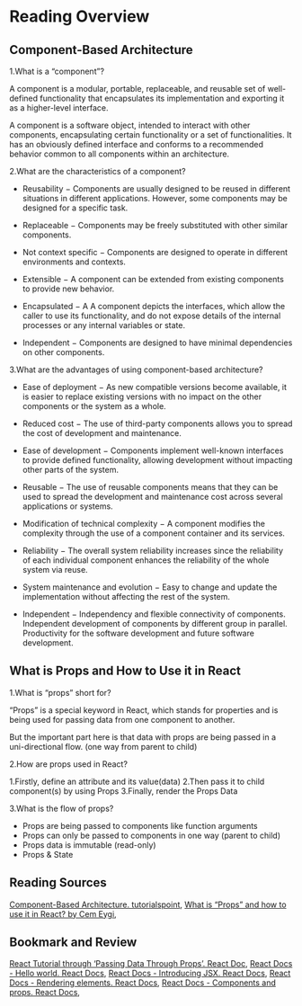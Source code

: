 # Reading Overview

## Component-Based Architecture

1.What is a “component”?

A component is a modular, portable, replaceable, and reusable set of well-defined functionality that encapsulates its implementation and exporting it as a higher-level interface.

A component is a software object, intended to interact with other components, encapsulating certain functionality or a set of functionalities. It has an obviously defined interface and conforms to a recommended behavior common to all components within an architecture.

2.What are the characteristics of a component?

* Reusability − Components are usually designed to be reused in different situations in different applications. However, some components may be designed for a specific task.

* Replaceable − Components may be freely substituted with other similar components.

* Not context specific − Components are designed to operate in different environments and contexts.

* Extensible − A component can be extended from existing components to provide new behavior.

* Encapsulated − A A component depicts the interfaces, which allow the caller to use its functionality, and do not expose details of the internal processes or any internal variables or state.

* Independent − Components are designed to have minimal dependencies on other components.

3.What are the advantages of using component-based architecture?

* Ease of deployment − As new compatible versions become available, it is easier to replace existing versions with no impact on the other components or the system as a whole.

* Reduced cost − The use of third-party components allows you to spread the cost of development and maintenance.

* Ease of development − Components implement well-known interfaces to provide defined functionality, allowing development without impacting other parts of the system.

* Reusable − The use of reusable components means that they can be used to spread the development and maintenance cost across several applications or systems.

* Modification of technical complexity − A component modifies the complexity through the use of a component container and its services.

* Reliability − The overall system reliability increases since the reliability of each individual component enhances the reliability of the whole system via reuse.

* System maintenance and evolution − Easy to change and update the implementation without affecting the rest of the system.

* Independent − Independency and flexible connectivity of components. Independent development of components by different group in parallel. Productivity for the software development and future software development.

## What is Props and How to Use it in React

1.What is “props” short for?

“Props” is a special keyword in React, which stands for properties and is being used for passing data from one component to another.

But the important part here is that data with props are being passed in a uni-directional flow. (one way from parent to child)

2.How are props used in React?

1.Firstly, define an attribute and its value(data)
2.Then pass it to child component(s) by using Props
3.Finally, render the Props Data

3.What is the flow of props?

* Props are being passed to components like function arguments
* Props can only be passed to components in one way (parent to child)
* Props data is immutable (read-only)
* Props & State

## Reading Sources

[Component-Based Architecture. tutorialspoint](https://www.tutorialspoint.com/software_architecture_design/component_based_architecture.htm),
[What is “Props” and how to use it in React? by Cem Eygi](https://itnext.io/what-is-props-and-how-to-use-it-in-react-da307f500da0),

## Bookmark and Review

[React Tutorial through ‘Passing Data Through Props’. React Doc](https://reactjs.org/tutorial/tutorial.html),
[React Docs - Hello world. React Docs](https://reactjs.org/docs/hello-world.html),
[React Docs - Introducing JSX. React Docs](https://reactjs.org/docs/introducing-jsx.html),
[React Docs - Rendering elements. React Docs](https://reactjs.org/docs/rendering-elements.html),
[React Docs - Components and props. React Docs](https://reactjs.org/docs/components-and-props.html),
